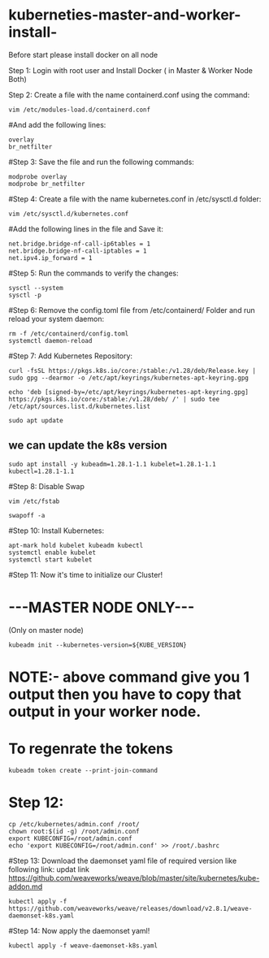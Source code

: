 # kuberneties-master-and-worker-install-
Before start please install docker on all node 

Step 1: Login with root user and Install Docker ( in Master & Worker Node Both)

Step 2:  Create a file with the name containerd.conf using the command:
```
vim /etc/modules-load.d/containerd.conf
```

#And add the following lines:
```
overlay
br_netfilter
```

#Step 3: Save the file and run the following commands:
```
modprobe overlay
modprobe br_netfilter
```

#Step 4: Create a file with the name kubernetes.conf in /etc/sysctl.d folder:
```
vim /etc/sysctl.d/kubernetes.conf
```

#Add the following lines in the file and Save it:
```
net.bridge.bridge-nf-call-ip6tables = 1
net.bridge.bridge-nf-call-iptables = 1
net.ipv4.ip_forward = 1
```

#Step 5: Run the commands to verify the changes:
```
sysctl --system
sysctl -p
```

#Step 6: Remove the config.toml file from /etc/containerd/ Folder and run reload your system daemon:
```
rm -f /etc/containerd/config.toml
systemctl daemon-reload
```

#Step 7: Add Kubernetes Repository:

```
curl -fsSL https://pkgs.k8s.io/core:/stable:/v1.28/deb/Release.key | sudo gpg --dearmor -o /etc/apt/keyrings/kubernetes-apt-keyring.gpg
```

```
echo 'deb [signed-by=/etc/apt/keyrings/kubernetes-apt-keyring.gpg] https://pkgs.k8s.io/core:/stable:/v1.28/deb/ /' | sudo tee /etc/apt/sources.list.d/kubernetes.list
```

```
sudo apt update
```
## we can update the k8s version
```
sudo apt install -y kubeadm=1.28.1-1.1 kubelet=1.28.1-1.1 kubectl=1.28.1-1.1
```
#Step 8: Disable Swap

```
vim /etc/fstab
```
```
swapoff -a
```

#Step 10: Install Kubernetes:

```
apt-mark hold kubelet kubeadm kubectl
systemctl enable kubelet
systemctl start kubelet
```

#Step 11: Now it's time to initialize our Cluster!

# ---MASTER NODE ONLY---
(Only on master node) 
```
kubeadm init --kubernetes-version=${KUBE_VERSION}
```

# NOTE:- above command give you 1 output then you have to copy that output in your worker node.

# To regenrate the tokens

```
kubeadm token create --print-join-command
```

# Step 12:


```
cp /etc/kubernetes/admin.conf /root/
chown root:$(id -g) /root/admin.conf
export KUBECONFIG=/root/admin.conf
echo 'export KUBECONFIG=/root/admin.conf' >> /root/.bashrc

```

#Step 13: Download the daemonset yaml file of required version like following link:   updat link https://github.com/weaveworks/weave/blob/master/site/kubernetes/kube-addon.md
```
kubectl apply -f https://github.com/weaveworks/weave/releases/download/v2.8.1/weave-daemonset-k8s.yaml
```

#Step 14: Now apply the daemonset yaml!
```
kubectl apply -f weave-daemonset-k8s.yaml
```
